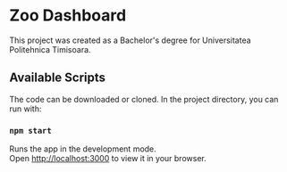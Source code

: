 # Zoo Dashboard

This project was created as a Bachelor's degree for Universitatea Politehnica Timisoara.

## Available Scripts

The code can be downloaded or cloned.
In the project directory, you can run with:

### `npm start`

Runs the app in the development mode.\
Open [http://localhost:3000](http://localhost:3000) to view it in your browser.